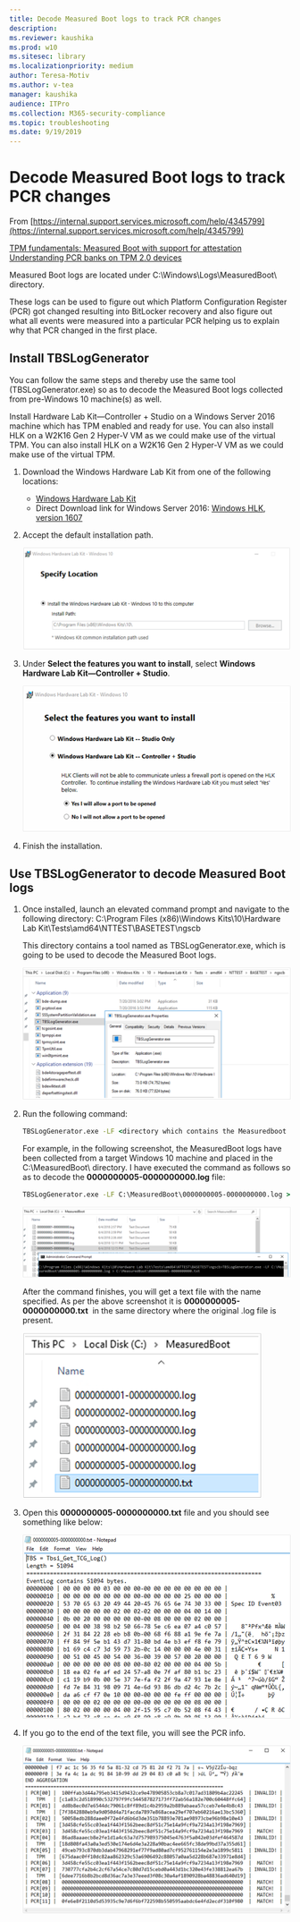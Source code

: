 ```yaml
---
title: Decode Measured Boot logs to track PCR changes
description: 
ms.reviewer: kaushika
ms.prod: w10
ms.sitesec: library
ms.localizationpriority: medium
author: Teresa-Motiv
ms.author: v-tea
manager: kaushika
audience: ITPro
ms.collection: M365-security-compliance
ms.topic: troubleshooting
ms.date: 9/19/2019
---
```


# Decode Measured Boot logs to track PCR changes

From [https://internal.support.services.microsoft.com/help/4345799](https://internal.support.services.microsoft.com/help/4345799)

[TPM fundamentals: Measured Boot with support for attestation](https://docs.microsoft.com/windows/security/information-protection/tpm/tpm-fundamentals#measured-boot-with-support-for-attestation)  
[Understanding PCR banks on TPM 2.0 devices](https://docs.microsoft.com/windows/security/information-protection/tpm/switch-pcr-banks-on-tpm-2-0-devices)

Measured Boot logs are located under C:\\Windows\\Logs\\MeasuredBoot\\ directory.

These logs can be used to figure out which Platform Configuration Register (PCR) got changed resulting into BitLocker recovery and also figure out what all events were measured into a particular PCR helping us to explain why that PCR changed in the first place.

## Install TBSLogGenerator

You can follow the same steps and thereby use the same tool (TBSLogGenerator.exe) so as to decode the Measured Boot logs collected from pre-Windows 10 machine(s) as well.

Install Hardware Lab Kit&mdash;Controller + Studio on a Windows Server 2016 machine which has TPM enabled and ready for use. You can also install HLK on a W2K16 Gen 2 Hyper-V VM as we could make use of the virtual TPM. You can also install HLK on a W2K16 Gen 2 Hyper-V VM as we could make use of the virtual TPM.

1. Download the Windows Hardware Lab Kit from one of the following locations:

   - [Windows Hardware Lab Kit](https://docs.microsoft.com/windows-hardware/test/hlk/)
   - Direct Download link for Windows Server 2016: [Windows HLK, version 1607](https://go.microsoft.com/fwlink/p/?LinkID=404112)

1. Accept the default installation path.

   ![](./images/ts-tpm-1.png)

1. Under **Select the features you want to install**, select **Windows Hardware Lab Kit&mdash;Controller + Studio**.

   ![](./images/ts-tpm-2.png)

1. Finish the installation.

## Use TBSLogGenerator to decode Measured Boot logs

1. Once installed, launch an elevated command prompt and navigate to the following directory: C:\\Program Files (x86)\\Windows Kits\\10\\Hardware Lab Kit\\Tests\\amd64\\NTTEST\\BASETEST\\ngscb

   This directory contains a tool named as TBSLogGenerator.exe, which is going to be used to decode the Measured Boot logs.

   ![](./images/ts-tpm-3.png)

1. Run the following command:
   ```cmd
   TBSLogGenerator.exe -LF <directory which contains the Measuredboot log to be decoded>\<name of the log>.log > <Target directory where the decoded file should be placed>\<name of the file>.txt
   ```

   For example, in the following screenshot, the MeasuredBoot logs have been collected from a target Windows 10 machine and placed in the C:\\MeasuredBoot\\ directory. I have executed the command as follows so as to decode the **0000000005-0000000000.log** file:

    ```cmd
    TBSLogGenerator.exe -LF C:\MeasuredBoot\0000000005-0000000000.log > C:\MeasuredBoot\0000000005-0000000000.txt
    ```

   ![](./images/ts-tpm-4.png)

   After the command finishes, you will get a text file with the name specified. As per the above screenshot it is **0000000005-0000000000.txt**  in the same directory where the original .log file is present.

   ![](./images/ts-tpm-5.png)

1. Open this **0000000005-0000000000.txt** file and you should see something like below:

   ![](./images/ts-tpm-6.png)

1. If you go to the end of the text file, you will see the PCR info.

   ![](./images/ts-tpm-7.png)
